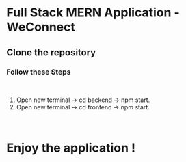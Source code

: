 # Full Stack MERN Application - WeConnect

## Clone the repository 

### Follow these Steps

<br>

1.  Open new terminal -> cd backend -> npm start.
2.  Open new terminal -> cd frontend -> npm start.

<br>

# Enjoy the application !
